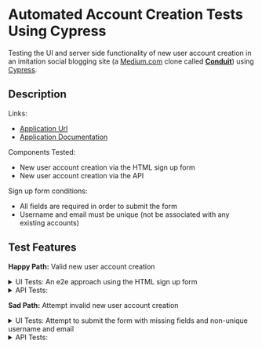 # Automated Account Creation Tests Using Cypress

Testing the UI and server side functionality of new user account creation in an imitation social blogging site (a [Medium.com](https://medium.com/) clone called [**Conduit**](https://angular.realworld.io/)) using [Cypress](https://www.cypress.io/).

## Description

Links:

- [Application Url](https://angular.realworld.io/)
- [Application Documentation](https://github.com/gothinkster/angular-realworld-example-app)

Components Tested:

- New user account creation via the HTML sign up form
- New user account creation via the API

Sign up form conditions:

- All fields are required in order to submit the form
- Username and email must be unique (not be associated with any existing accounts)

## Test Features

**Happy Path:** Valid new user account creation

<details>

<summary>UI Tests: An e2e approach using the HTML sign up form</summary>  
</br>
<p>Pre-testing steps</p>
<ol><li>Generate new user data and write to fixture file</li>
<li>Navigate to the sign up page</li></ol>

<p>Test Steps</p>
<ol><li>Type the username</li>
<li>Type the email address</li>
<li>Type the password</li>
  <li>Click Sign up button</li>
</ol>

<p>Expected Results</p>
<ol><li>Successful registration</li>
<li>Redirected to home page as a logged in user</li>
</ol>

</details>

<details>
<summary>API Tests: </summary>

</br>
<p>Pre-testing steps</p>
<ol><li>Generate new user data and write to fixture file</li></ol>

<p>Test Steps</p>
<ol><li>Send a POST request to the `users` endpoint containing username, email, and password in the body</li></ol>

<p>Expected Results</p>
<ol><li>Response containing success status code of 200</li>
<li>Response body matches data in the request body</li>
</ol>

</details>

**Sad Path:** Attempt invalid new user account creation

<details>

<summary>UI Tests: Attempt to submit the form with missing fields and non-unique username and email</summary>  
</br>
<p>Pre-testing steps</p>
<ol><li>Generate new user data and write to fixture file</li>
<li>Bypass the UI- Send a POST request to the users endpoint to add a user to the database</li>
<li>Navigate to the sign up page</li></ol>

<p>Test Steps</p>
<ol><li>Type the username of existing account</li>
<li>Type the email address of existing account</li>
<li>Type the password</li>
  <li>Click Sign up button</li>
</ol>

<p>Expected Results</p>
<ol><li>Submit button is disabled until all fields are entered</li>
<li>Attempt to submit leads to error messages</li>
<ol type="a"><li>"email has already been taken"</li><li>"username has already been taken"</li></ol>
<li>Registration is unsuccessful</li>
</ol>

</details>

<details>
<summary>API Tests: </summary>

</br>
<p>Pre-testing steps</p>
<ol><li>First Step</li>
<li>Second Step</li></ol>

<p>Test Steps</p>
<ol><li>First Step</li>
<li>Second Step</li></ol>

<p>Expected Results</p>
<ol><li>First</li>
<li>Second</li>
</ol>

</details>
